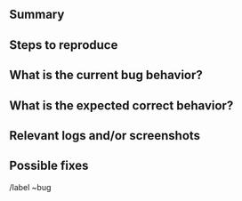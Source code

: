 ## Summary

<!-- Summarize the bug encountered concisely -->


## Steps to reproduce

<!-- How one can reproduce the issue - this is very important -->


## What is the current bug behavior?

<!-- What actually happens -->


## What is the expected correct behavior?

<!-- What you should see instead -->


## Relevant logs and/or screenshots

<!-- Paste any relevant logs - please use code blocks (```) to format console output,
logs, and code as it's very hard to read otherwise. -->


## Possible fixes

<!-- If you can, link to the line of code that might be responsible for the problem -->

/label ~bug